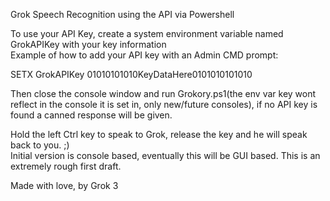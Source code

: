 Grok Speech Recognition using the API via Powershell

To use your API Key, create a system environment variable named GrokAPIKey with your key information<br>
Example of how to add your API key with an Admin CMD prompt:

SETX GrokAPIKey 01010101010KeyDataHere0101010101010

Then close the console window and run Grokory.ps1(the env var key wont reflect in the console it is set in, only new/future consoles), if no API key is found a canned response will be given.

Hold the left Ctrl key to speak to Grok, release the key and he will speak back to you. ;)<br>
Initial version is console based, eventually this will be GUI based. This is an extremely rough first draft.

Made with love, by Grok 3
